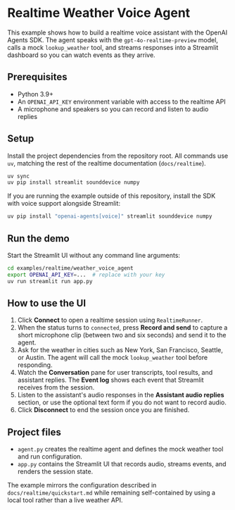 # Realtime Weather Voice Agent

This example shows how to build a realtime voice assistant with the OpenAI Agents SDK. The agent speaks with the `gpt-4o-realtime-preview` model, calls a mock `lookup_weather` tool, and streams responses into a Streamlit dashboard so you can watch events as they arrive.

## Prerequisites

- Python 3.9+
- An `OPENAI_API_KEY` environment variable with access to the realtime API
- A microphone and speakers so you can record and listen to audio replies

## Setup

Install the project dependencies from the repository root. All commands use `uv`, matching the rest of the realtime documentation (`docs/realtime`).

```bash
uv sync
uv pip install streamlit sounddevice numpy
```

If you are running the example outside of this repository, install the SDK with voice support alongside Streamlit:

```bash
uv pip install "openai-agents[voice]" streamlit sounddevice numpy
```

## Run the demo

Start the Streamlit UI without any command line arguments:

```bash
cd examples/realtime/weather_voice_agent
export OPENAI_API_KEY=...  # replace with your key
uv run streamlit run app.py
```

## How to use the UI

1. Click **Connect** to open a realtime session using `RealtimeRunner`.
2. When the status turns to `connected`, press **Record and send** to capture a short microphone clip (between two and six seconds) and send it to the agent.
3. Ask for the weather in cities such as New York, San Francisco, Seattle, or Austin. The agent will call the mock `lookup_weather` tool before responding.
4. Watch the **Conversation** pane for user transcripts, tool results, and assistant replies. The **Event log** shows each event that Streamlit receives from the session.
5. Listen to the assistant's audio responses in the **Assistant audio replies** section, or use the optional text form if you do not want to record audio.
6. Click **Disconnect** to end the session once you are finished.

## Project files

- `agent.py` creates the realtime agent and defines the mock weather tool and run configuration.
- `app.py` contains the Streamlit UI that records audio, streams events, and renders the session state.

The example mirrors the configuration described in `docs/realtime/quickstart.md` while remaining self-contained by using a local tool rather than a live weather API.
